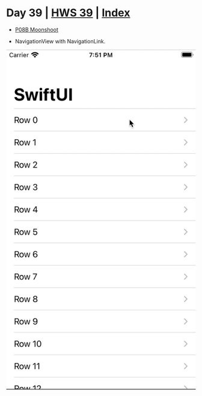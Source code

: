 # Day 39 | [HWS 39](https://www.hackingwithswift.com/100/swiftui/39) | [Index](https://github.com/JulesMoorhouse/100DaysOfSwiftUI/blob/main/README.md)

- [P08B Moonshoot](https://github.com/JulesMoorhouse/100DaysOfSwiftUI/blob/main/P08B%20Moonshoot/P08B%20Moonshoot/ContentView.swift)

- NavigationView with NavigationLink.
  
<img src="../Images/day39b.gif">
